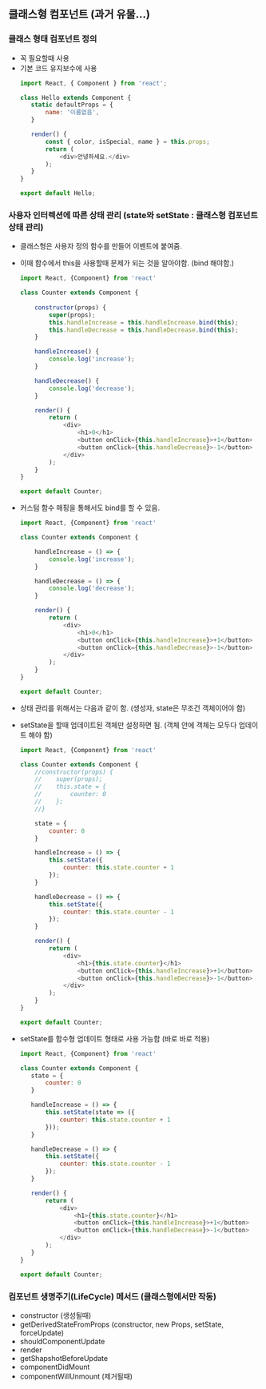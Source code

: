 ## 클래스형 컴포넌트 (과거 유물...)

### 클래스 형태 컴포넌트 정의
- 꼭 필요할때 사용
- 기본 코드 유지보수에 사용
     ```javascript
    import React, { Component } from 'react';

    class Hello extends Component {
        static defaultProps = {
            name: '이름없음',
        }

        render() {
            const { color, isSpecial, name } = this.props;
            return (
                <div>안녕하세요.</div>
            );
        }
    }

    export default Hello;

### 사용자 인터렉션에 따른 상태 관리 (state와 setState : 클래스형 컴포넌트 상태 관리)

- 클래스형은 사용자 정의 함수를 만들어 이벤트에 붙여줌.
- 이때 함수에서 this을 사용할때 문제가 되는 것을 알아야함. (bind 해야함.)

    ```javascript
    import React, {Component} from 'react'

    class Counter extends Component {
        
        constructor(props) {
            super(props);
            this.handleIncrease = this.handleIncrease.bind(this);
            this.handleDecrease = this.handleDecrease.bind(this);
        }

        handleIncrease() {
            console.log('increase');
        }

        handleDecrease() {
            console.log('decrease');
        }

        render() {
            return (
                <div>
                    <h1>0</h1>
                    <button onClick={this.handleIncrease}>+1</button>
                    <button onClick={this.handleDecrease}>-1</button>
                </div>
            );
        }
    }

    export default Counter;
    ```

- 커스텀 함수 매핑을 통해서도 bind를 할 수 있음.

    ```javascript
    import React, {Component} from 'react'

    class Counter extends Component {

        handleIncrease = () => {
            console.log('increase');
        }

        handleDecrease = () => {
            console.log('decrease');
        }

        render() {
            return (
                <div>
                    <h1>0</h1>
                    <button onClick={this.handleIncrease}>+1</button>
                    <button onClick={this.handleDecrease}>-1</button>
                </div>
            );
        }
    }

    export default Counter;
    ```

- 상태 관리를 위해서는 다음과 같이 함. (생성자, state은 무조건 객체이어야 함)
- setState을 할때 업데이트된 객체만 설정하면 됨. (객체 안에 객체는 모두다 업데이트 해야 함)

    ```javascript
    import React, {Component} from 'react'

    class Counter extends Component {
        //constructor(props) {
        //    super(props);
        //    this.state = {
        //        counter: 0
        //    };
        //}

        state = {
            counter: 0
        }

        handleIncrease = () => {
            this.setState({
                counter: this.state.counter + 1
            });
        }

        handleDecrease = () => {
            this.setState({
                counter: this.state.counter - 1
            });
        }

        render() {
            return (
                <div>
                    <h1>{this.state.counter}</h1>
                    <button onClick={this.handleIncrease}>+1</button>
                    <button onClick={this.handleDecrease}>-1</button>
                </div>
            );
        }
    }

    export default Counter;
    ```
- setState를 함수형 업데이트 형태로 사용 가능함 (바로 바로 적용)

     ```javascript
    import React, {Component} from 'react'

    class Counter extends Component {
        state = {
            counter: 0
        }

        handleIncrease = () => {
            this.setState(state => ({
                counter: this.state.counter + 1
            }));
        }

        handleDecrease = () => {
            this.setState({
                counter: this.state.counter - 1
            });
        }

        render() {
            return (
                <div>
                    <h1>{this.state.counter}</h1>
                    <button onClick={this.handleIncrease}>+1</button>
                    <button onClick={this.handleDecrease}>-1</button>
                </div>
            );
        }
    }

    export default Counter;
    ```
### 컴포넌트 생명주기(LifeCycle) 메서드 (클래스형에서만 작동)

- constructor (생성될때)
- getDerivedStateFromProps (constructor, new Props, setState, forceUpdate)
- shouldComponentUpdate
- render
- getShapshotBeforeUpdate
- componentDidMount
- componentWillUnmount (제거될때)
